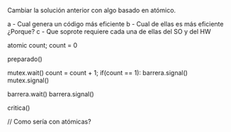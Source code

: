 Cambiar la solución anterior con algo basado en atómico.

a - Cual genera un código más eficiente
b - Cual de ellas es más eficiente ¿Porque?
c - Que soprote requiere cada una de ellas del SO y del HW

atomic count;
count = 0

preparado()

mutex.wait()
count = count + 1;
if(count == 1):
    barrera.signal()
mutex.signal()

barrera.wait()
barrera.signal()

critica()

// Como sería con atómicas?